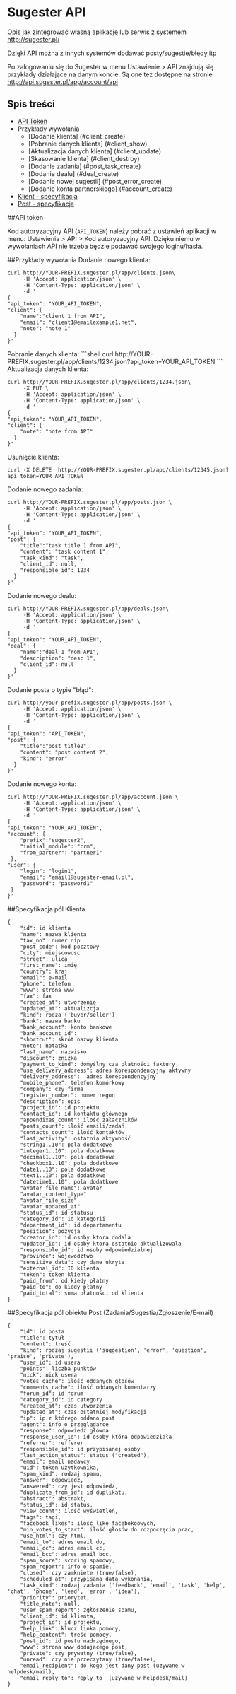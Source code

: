 # Sugester API

Opis jak zintegrować własną aplikację lub serwis z systemem <http://sugester.pl/>

Dzięki API można z innych systemów dodawać posty/sugestie/błędy itp

Po zalogowaniu się do Sugester w menu Ustawienie > API znajdują się przykłady działające na danym koncie. Są one też dostępne na stronie http://api.sugester.pl/app/account/api 

## Spis treści
+ [API Token](#token)  
+ Przykłady wywołania
	+ [Dodanie klienta] (#client_create)
	+ [Pobranie danych klienta] (#client_show)
	+ [Aktualizacja danych klienta] (#client_update)
	+ [Skasowanie klienta] (#client_destroy)
	+ [Dodanie zadania] (#post_task_create)
	+ [Dodanie dealu] (#deal_create)
	+ [Dodanie nowej sugestii] (#post_error_create)
	+ [Dodanie konta partnerskiego] (#account_create)
+ [Klient - specyfikacja](#client)
+ [Post - specyfikacja](#post)


<a name="token"/>
##API token

Kod autoryzacyjny API (`API_TOKEN`) należy pobrać z ustawień aplikacji w menu: Ustawienia > API > Kod autoryzacyjny API. Dzięku niemu w wywołaniach API nie trzeba będzie podawać swojego loginu/hasła.

<a name="examples"/>
##Przykłady wywołania

<a name="client_create"/>
Dodanie nowego klienta:

```shell
curl http://YOUR-PREFIX.sugester.pl/app/clients.json\
     -H 'Accept: application/json' \
     -H 'Content-Type: application/json' \
     -d '
{
"api_token": "YOUR_API_TOKEN", 
"client": {
    "name":"client 1 from API",
    "email": "client1@emailexample1.net",
    "note": "note 1"    
  }
}'
```

<a name="client_show"/>
Pobranie danych klienta:
```shell
curl http://YOUR-PREFIX.sugester.pl/app/clients/1234.json?api_token=YOUR_API_TOKEN
```

<a name="client_update"/>
Aktualizacja danych klienta:

```shell
curl http://YOUR-PREFIX.sugester.pl/app/clients/1234.json\
     -X PUT \
     -H 'Accept: application/json' \
     -H 'Content-Type: application/json' \
     -d '
{
"api_token": "YOUR_API_TOKEN", 
"client": {
    "note": "note from API"    
  }
}'
```

<a name="client_destroy"/>
Usunięcie klienta:

```shell
curl -X DELETE  http://YOUR-PREFIX.sugester.pl/app/clients/12345.json?api_token=YOUR_API_TOKEN
```

<a name="post_task_create"/>
Dodanie nowego zadania:

```shell
curl http://YOUR-PREFIX.sugester.pl/app/posts.json \
     -H 'Accept: application/json' \
     -H 'Content-Type: application/json' \
     -d '
{
"api_token": "YOUR_API_TOKEN", 
"post": {
    "title":"task title 1 from API",
    "content": "task content 1",
    "task_kind": "task",
    "client_id": null,
    "responsible_id": 1234
  }
}'
```

<a name="deal_create"/>
Dodanie nowego dealu:

```shell
curl http://YOUR-PREFIX.sugester.pl/app/deals.json\
     -H 'Accept: application/json' \
     -H 'Content-Type: application/json' \
     -d '
{
"api_token": "YOUR_API_TOKEN", 
"deal": {
    "name":"deal 1 from API",
    "description": "desc 1",
    "client_id": null
  }
}'
```

<a name="post_error_create"/>
Dodanie posta o typie "błąd":

```shell
curl http://your-prefix.sugester.pl/app/posts.json \
     -H 'Accept: application/json' \
     -H 'Content-Type: application/json' \
     -d '
{
"api_token": "API_TOKEN", 
"post": {
    "title":"post title2", 
    "content": "post content 2",
    "kind": "error"
  }
}'
```

<a name="account_create"/>
Dodanie nowego konta:

```shell
curl http://YOUR-PREFIX.sugester.pl/app/account.json \
     -H 'Accept: application/json' \
     -H 'Content-Type: application/json' \
     -d '
{
"api_token": "YOUR_API_TOKEN", 
"account": {
    "prefix":"sugester2",
    "initial_module": "crm",
    "from_partner": "partner1"
 },
"user": {
    "login": "login1",
    "email": "email1@sugester-email.pl",
    "password": "password1"
 }
}'
```

<a name="client"/>
##Specyfikacja pól Klienta 

```shell
{
	"id": id klienta
	"name": nazwa klienta
	"tax_no": numer nip
	"post_code": kod pocztowy
	"city": miejscowosc
	"street": ulica
	"first_name": imię
	"country": kraj
	"email": e-mail
	"phone": telefon
	"www": strona www
	"fax": fax
	"created_at": utworzenie 
	"updated_at": aktualizcja
	"kind": rodza ('buyer/seller')
	"bank": nazwa banku
	"bank_account": konto bankowe
	"bank_account_id": 
	"shortcut": skrót nazwy klienta
	"note": notatka
	"last_name": nazwisko
	"discount": zniżka
	"payment_to_kind": domyślny cza płatności faktury
	"use_delivery_address": adres korespondencyjny aktywny
	"delivery_address":  adres korespondencyjny
	"mobile_phone": telefon komórkowy
	"company": czy firma
	"register_number": numer regon
	"description": opis
	"project_id": id projektu
	"contact_id": id kontaktu głównego
	"appendixes_count": ilość załączników
	"posts_count": ilość emaili/zadań
	"contacts_count": ilość kontaktów
	"last_activity": ostatnia aktywność
	"string1..10": pola dodatkowe
	"integer1..10": pola dodatkowe
	"decimal1..10": pola dodatkowe
	"checkbox1..10": pola dodatkowe
	"date1..10": pola dodatkowe
	"text1..10": pola dodatkowe
	"datetime1..10": pola dodatkowe
	"avatar_file_name": avatar
	"avatar_content_type"
	"avatar_file_size"
	"avatar_updated_at"
	"status_id": id statusu
	"category_id": id kategorii
	"department_id": id departamentu
	"position": pozycja
	"creator_id": id osoby ktora dodala
	"updater_id": id osoby ktora ostatnio aktualizowala
	"responsible_id": id osoby odpowiedzialnej
	"province": wojewodztwo
	"sensitive_data": czy dane ukryte
	"external_id": ID klienta
	"token": token klienta
	"paid_from": od kiedy płatny
	"paid_to": do kiedy płatny
	"paid_total": suma płatności od klienta
}
```

<a name="post"/>
##Specyfikacja pól obiektu Post (Zadania/Sugestia/Zgłoszenie/E-mail)

```shell
{
    "id": id posta
    "title": tytuł 
    "content": treść
    "kind": rodzaj sugestii ('suggestion', 'error', 'question', 'praise', 'private'),
    "user_id": id usera
    "points": liczba punktów
    "nick": nick usera
    "votes_cache": ilość oddanych głosów
    "comments_cache": ilość oddanych komentarzy
    "forum_id": id forum
    "category_id": id category
    "created_at": czas utworzenia
    "updated_at": czas ostatniej modyfikacji
    "ip": ip z którego oddano post
    "agent": info o przeglądarce
    "response": odpowiedź główna
    "response_user_id": id osoby która odpowiedziała
    "referrer": refferer
    "responsible_id": id przypisanej osoby
    "last_action_status": status ("created"),
    "email": email nadawcy
    "uid": token użytkownika,
    "spam_kind": rodzaj spamu,
    "answer": odpowiedz,
    "answered": czy jest odpowiedz,
    "duplicate_from_id": id duplikatu,
    "abstract": abstrakt,
    "status_id": id status,
    "view_count": ilość wyświetleń,
    "tags": tagi,
    "facebook_likes": ilość like facebokoowych,
    "min_votes_to_start": ilość głosów do rozpoczęcia prac,
    "use_html": czy html,
    "email_to": adres email do,
    "email_cc": adres email cc,
    "email_bcc": adres email bcc,
    "spam_score": scoring spamowy,
    "spam_report": info o spamie,
    "closed": czy zamkniete (true/false),
    "scheduled_at": przypisana data wykonania,
    "task_kind": rodzaj zadania ('feedback', 'email', 'task', 'help', 'chat', 'phone', 'lead', 'error', 'idea'),
    "priority": priorytet,
    "title_note": null,
    "user_spam_report": zgłoszenie spamu,
    "client_id": id klienta,
    "project_id": id projektu,
    "help_link": klucz linka pomocy,
    "help_content": treść pomocy,
    "post_id": id postu nadrzędnego,
    "www": strona www dodajacego post,
    "private": czy prywatny (true/false),
    "unread": czy nie przeczytany (true/false),
    "email_recipient": do kogo jest dany post (uzywane w helpdesk/mail),
    "email_reply_to": reply to  (uzywane w helpdesk/mail)
}
```

